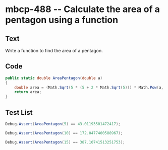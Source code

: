 # mbcp-488 -- Calculate the area of a pentagon using a function

## Text

Write a function to find the area of a pentagon.

## Code

```csharp
public static double AreaPentagon(double a)
{
    double area = (Math.Sqrt(5 * (5 + 2 * Math.Sqrt(5))) * Math.Pow(a, 2)) / 4.0;
    return area;
}
```

## Test List

```csharp
Debug.Assert(AreaPentagon(5) == 43.01193501472417);
```

```csharp
Debug.Assert(AreaPentagon(10) == 172.0477400588967);
```

```csharp
Debug.Assert(AreaPentagon(15) == 387.10741513251753);
```
